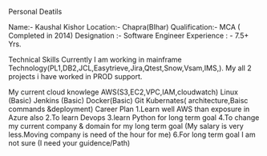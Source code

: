 Personal Deatils

Name:- Kaushal Kishor
Location:- Chapra(BIhar)
Qualification:- MCA ( Completed in 2014)
Designation :- Software Engineer
Experience : - 7.5+ Yrs.

Technical Skills
Currently I am working in mainframe Technology(PL1,DB2,JCL,Easytrieve,Jira,Qtest,Snow,Vsam,IMS,).
My all 2 projects i have worked in PROD support.

My current cloud knowlege
AWS(S3,EC2,VPC,IAM,cloudwatch)
Linux (Basic)
Jenkins (Basic)
Docker(Basic)
Git
Kubernates( architecture,Baisc commands &deployment)
Career Plan
1.Learn well AWS than exposure in Azure also
2.To learn Devops
3.learn Python for long term goal
4.To change my current company & domain for my long term goal (My salary is very less.Moving company is need of the hour for me)
6.For long term goal I am not sure (I need your guidence/Path)
